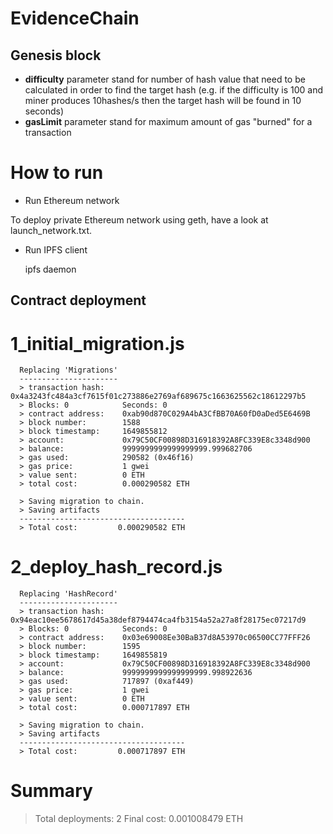 # EvidenceChain

## Genesis block

- **difficulty** parameter stand for number of hash value that need to be calculated in order to find the target hash (e.g. if the difficulty is 100 and miner produces 10hashes/s then the target hash will be found in 10 seconds)
- **gasLimit** parameter stand for maximum amount of gas "burned" for a transaction 

# How to run

- Run Ethereum network

To deploy private Ethereum network using geth, have a look at launch_network.txt.

- Run IPFS client

	ipfs daemon

## Contract deployment

   1_initial_migration.js
   ======================

      Replacing 'Migrations'
      ----------------------
      > transaction hash:    0x4a3243fc484a3cf7615f01c273886e2769af689675c1663625562c18612297b5
      > Blocks: 0            Seconds: 0
      > contract address:    0xab90d870C029A4bA3CfBB70A60fD0aDed5E6469B
      > block number:        1588
      > block timestamp:     1649855812
      > account:             0x79C50CF00898D316918392A8FC339E8c3348d900
      > balance:             9999999999999999999.999682706
      > gas used:            290582 (0x46f16)
      > gas price:           1 gwei
      > value sent:          0 ETH
      > total cost:          0.000290582 ETH

      > Saving migration to chain.
      > Saving artifacts
      -------------------------------------
      > Total cost:         0.000290582 ETH


   2_deploy_hash_record.js
   =======================

      Replacing 'HashRecord'
      ----------------------
      > transaction hash:    0x94eac10ee5678617d45a38def8794474ca4fb3154a52a27a8f28175ec07217d9
      > Blocks: 0            Seconds: 0
      > contract address:    0x03e69008Ee30BaB37d8A53970c06500CC77FFF26
      > block number:        1595
      > block timestamp:     1649855819
      > account:             0x79C50CF00898D316918392A8FC339E8c3348d900
      > balance:             9999999999999999999.998922636
      > gas used:            717897 (0xaf449)
      > gas price:           1 gwei
      > value sent:          0 ETH
      > total cost:          0.000717897 ETH

      > Saving migration to chain.
      > Saving artifacts
      -------------------------------------
      > Total cost:         0.000717897 ETH

   Summary
   =======
   > Total deployments:   2
   > Final cost:          0.001008479 ETH
